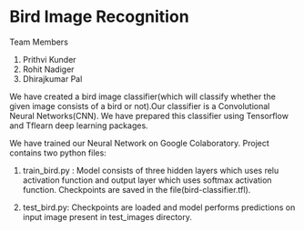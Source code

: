 # **Bird Image Recognition**

Team Members
1. Prithvi Kunder
2. Rohit Nadiger
3. Dhirajkumar Pal
    
We have created a bird image classifier(which will classify whether the given image consists of a bird or not).Our classifier is a  Convolutional Neural Networks(CNN). We have prepared this classifier using Tensorflow and Tflearn deep learning packages.

We have trained our Neural Network on Google Colaboratory. Project contains two python files:

1. train_bird.py : Model consists of three hidden layers which uses relu activation function and output layer which uses                   softmax activation function. Checkpoints are saved in the file(bird-classifier.tfl).
    
2. test_bird.py: Checkpoints are loaded and model performs predictions on input image present in test_images directory.
